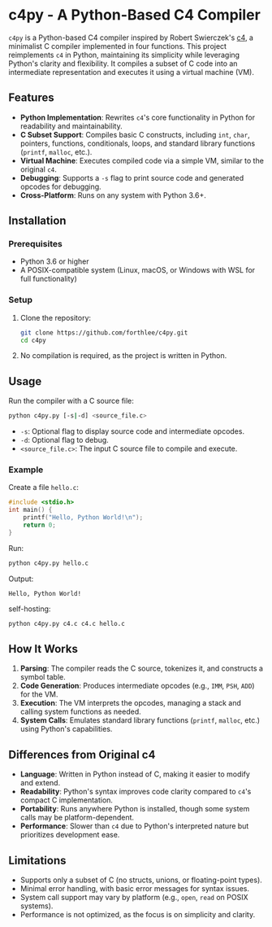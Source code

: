 # c4py - A Python-Based C4 Compiler

`c4py` is a Python-based C4 compiler inspired by Robert Swierczek's [c4](https://github.com/rswier/c4), a minimalist C compiler implemented in four functions. This project reimplements `c4` in Python, maintaining its simplicity while leveraging Python's clarity and flexibility. It compiles a subset of C code into an intermediate representation and executes it using a virtual machine (VM).

## Features
- **Python Implementation**: Rewrites `c4`'s core functionality in Python for readability and maintainability.
- **C Subset Support**: Compiles basic C constructs, including `int`, `char`, pointers, functions, conditionals, loops, and standard library functions (`printf`, `malloc`, etc.).
- **Virtual Machine**: Executes compiled code via a simple VM, similar to the original `c4`.
- **Debugging**: Supports a `-s` flag to print source code and generated opcodes for debugging.
- **Cross-Platform**: Runs on any system with Python 3.6+.

## Installation

### Prerequisites
- Python 3.6 or higher
- A POSIX-compatible system (Linux, macOS, or Windows with WSL for full functionality)

### Setup
1. Clone the repository:
   ```bash
   git clone https://github.com/forthlee/c4py.git
   cd c4py
   ```
2. No compilation is required, as the project is written in Python.

## Usage
Run the compiler with a C source file:
```bash
python c4py.py [-s|-d] <source_file.c>
```
- `-s`: Optional flag to display source code and intermediate opcodes.
- `-d`: Optional flag to debug.
- `<source_file.c>`: The input C source file to compile and execute.

### Example
Create a file `hello.c`:
```c
#include <stdio.h>
int main() {
    printf("Hello, Python World!\n");
    return 0;
}
```
Run:
```bash
python c4py.py hello.c
```
Output:
```
Hello, Python World!
```
self-hosting:
```bash
python c4py.py c4.c c4.c hello.c
```

## How It Works
1. **Parsing**: The compiler reads the C source, tokenizes it, and constructs a symbol table.
2. **Code Generation**: Produces intermediate opcodes (e.g., `IMM`, `PSH`, `ADD`) for the VM.
3. **Execution**: The VM interprets the opcodes, managing a stack and calling system functions as needed.
4. **System Calls**: Emulates standard library functions (`printf`, `malloc`, etc.) using Python's capabilities.

## Differences from Original c4
- **Language**: Written in Python instead of C, making it easier to modify and extend.
- **Readability**: Python's syntax improves code clarity compared to `c4`'s compact C implementation.
- **Portability**: Runs anywhere Python is installed, though some system calls may be platform-dependent.
- **Performance**: Slower than `c4` due to Python's interpreted nature but prioritizes development ease.

## Limitations
- Supports only a subset of C (no structs, unions, or floating-point types).
- Minimal error handling, with basic error messages for syntax issues.
- System call support may vary by platform (e.g., `open`, `read` on POSIX systems).
- Performance is not optimized, as the focus is on simplicity and clarity.
